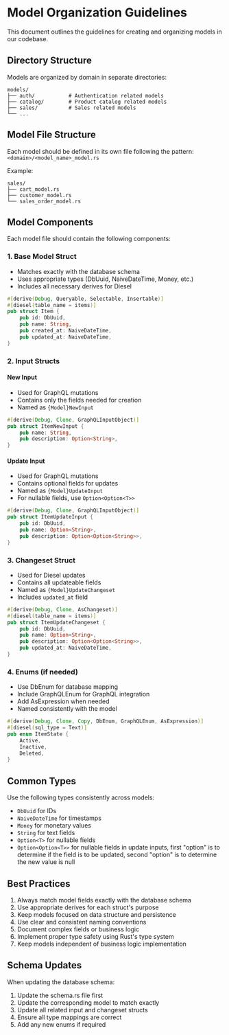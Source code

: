 # Model Organization Guidelines

This document outlines the guidelines for creating and organizing models in our codebase.

## Directory Structure

Models are organized by domain in separate directories:

```
models/
├── auth/           # Authentication related models
├── catalog/        # Product catalog related models
├── sales/          # Sales related models
└── ...
```

## Model File Structure

Each model should be defined in its own file following the pattern: `<domain>/<model_name>_model.rs`

Example:
```
sales/
├── cart_model.rs
├── customer_model.rs
└── sales_order_model.rs
```

## Model Components

Each model file should contain the following components:

### 1. Base Model Struct

- Matches exactly with the database schema
- Uses appropriate types (DbUuid, NaiveDateTime, Money, etc.)
- Includes all necessary derives for Diesel

```rust
#[derive(Debug, Queryable, Selectable, Insertable)]
#[diesel(table_name = items)]
pub struct Item {
    pub id: DbUuid,
    pub name: String,
    pub created_at: NaiveDateTime,
    pub updated_at: NaiveDateTime,
}
```

### 2. Input Structs

#### New Input
- Used for GraphQL mutations
- Contains only the fields needed for creation
- Named as `{Model}NewInput`

```rust
#[derive(Debug, Clone, GraphQLInputObject)]
pub struct ItemNewInput {
    pub name: String,
    pub description: Option<String>,
}
```

#### Update Input
- Used for GraphQL mutations
- Contains optional fields for updates
- Named as `{Model}UpdateInput`
- For nullable fields, use `Option<Option<T>>`

```rust
#[derive(Debug, Clone, GraphQLInputObject)]
pub struct ItemUpdateInput {
    pub id: DbUuid,
    pub name: Option<String>,
    pub description: Option<Option<String>>,
}
```

### 3. Changeset Struct

- Used for Diesel updates
- Contains all updateable fields
- Named as `{Model}UpdateChangeset`
- Includes `updated_at` field

```rust
#[derive(Debug, Clone, AsChangeset)]
#[diesel(table_name = items)]
pub struct ItemUpdateChangeset {
    pub id: DbUuid,
    pub name: Option<String>,
    pub description: Option<Option<String>>,
    pub updated_at: NaiveDateTime,
}
```

### 4. Enums (if needed)

- Use DbEnum for database mapping
- Include GraphQLEnum for GraphQL integration
- Add AsExpression when needed
- Named consistently with the model

```rust
#[derive(Debug, Clone, Copy, DbEnum, GraphQLEnum, AsExpression)]
#[diesel(sql_type = Text)]
pub enum ItemState {
    Active,
    Inactive,
    Deleted,
}
```

## Common Types

Use the following types consistently across models:

- `DbUuid` for IDs
- `NaiveDateTime` for timestamps
- `Money` for monetary values
- `String` for text fields
- `Option<T>` for nullable fields
- `Option<Option<T>>` for nullable fields in update inputs, first "option" is to determine if the field is to be updated, second "option" is to determine the new value is null


## Best Practices

1. Always match model fields exactly with the database schema
2. Use appropriate derives for each struct's purpose
3. Keep models focused on data structure and persistence
4. Use clear and consistent naming conventions
5. Document complex fields or business logic
6. Implement proper type safety using Rust's type system
7. Keep models independent of business logic implementation

## Schema Updates

When updating the database schema:

1. Update the schema.rs file first
2. Update the corresponding model to match exactly
3. Update all related input and changeset structs
4. Ensure all type mappings are correct
5. Add any new enums if required
